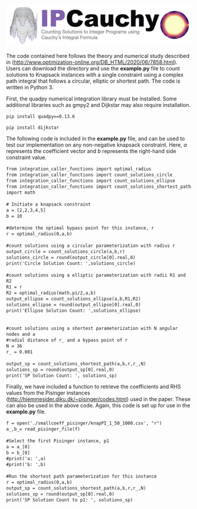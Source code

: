 ![Screenshot](ipcauchy.jpeg)


The code contained here follows the theory and numerical study described in (http://www.optimization-online.org/DB_HTML/2020/06/7858.html). Users can download the directory and use the **example.py** file to count solutions to Knapsack instances with a single constraint using a complex path integral that follows a circular, elliptic or shortest path. The code is written in Python 3.

First, the quadpy numerical integration library must be installed. Some additional libraries such as gmpy2 and Dijkstar may also require installation.

```
pip install quadpy==0.13.6
```

```
pip install dijkstar
```

The following code is included in the **example.py** file, and can be used to test our implementation on any non-negative knapsack constraint. Here, *a* represents the coefficient vector and *b* represents the right-hand side constraint value.

```
from integration_caller_functions import optimal_radius
from integration_caller_functions import count_solutions_circle
from integration_caller_functions import count_solutions_ellipse
from integration_caller_functions import count_solutions_shortest_path
import math

# Initiate a knapsack constraint
a = [2,2,3,4,5]
b = 10

#determine the optimal bypass point for this instance, r
r = optimal_radius(0,a,b)

#count solutions using a circular parameterization with radius r
output_circle = count_solutions_circle(a,b,r)
solutions_circle = round(output_circle[0].real,0)
print('Circle Solution Count: ',solutions_circle)

#count solutions using a elliptic parameterization with radii R1 and R2
R1 = r
R2 = optimal_radius(math.pi/2,a,b)
output_ellipse = count_solutions_ellipse(a,b,R1,R2)
solutions_ellipse = round(output_ellipse[0].real,0)
print('Ellipse Solution Count: ',solutions_ellipse)


#count solutions using a shortest parameterization with N angular nodes and a 
#radial distance of r_ and a bypass point of r
N = 36
r_ = 0.001

output_sp = count_solutions_shortest_path(a,b,r,r_,N)
solutions_sp = round(output_sp[0].real,0)
print('SP Solution Count: ', solutions_sp)
```


Finally, we have included a function to retrieve the coefficients and RHS values from the Pisinger instances (http://hjemmesider.diku.dk/~pisinger/codes.html) used in the paper. These can also be used in the above code. Again, this code is set up for use in the **example.py** file.

```
f = open('./smallcoeff_pisinger/knapPI_1_50_1000.csv', "r")
a_,b_= read_pisinger_file(f)

#Select the first Pisinger instance, p1
a = a_[0]
b = b_[0]
#print('a: ',a)
#print('b: ',b)

#Run the shortest path parameterization for this instance
r = optimal_radius(0,a,b)
output_sp = count_solutions_shortest_path(a,b,r,r_,N)
solutions_sp = round(output_sp[0].real,0)
print('SP Solution Count to p1: ', solutions_sp)
```

